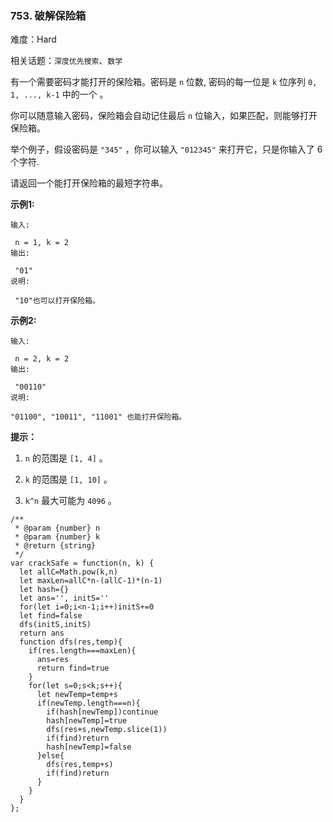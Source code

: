 ### 753. 破解保险箱

难度：Hard

相关话题：`深度优先搜索`、`数学`

有一个需要密码才能打开的保险箱。密码是 `n`  位数, 密码的每一位是 `k` 位序列 `0, 1, ..., k-1` 中的一个 。



你可以随意输入密码，保险箱会自动记住最后 `n` 位输入，如果匹配，则能够打开保险箱。



举个例子，假设密码是 `"345"` ，你可以输入 `"012345"` 来打开它，只是你输入了 6个字符.



请返回一个能打开保险箱的最短字符串。







**示例1:** 



```
输入:

 n = 1, k = 2
输出:

 "01"
说明:

 "10"也可以打开保险箱。
```






**示例2:** 



```
输入:

 n = 2, k = 2
输出:

 "00110"
说明:

"01100", "10011", "11001" 也能打开保险箱。
```






**提示：** 




1.  `n`  的范围是 `[1, 4]` 。

2.  `k`  的范围是 `[1, 10]` 。

3.  `k^n`  最大可能为 `4096` 。








```
/**
 * @param {number} n
 * @param {number} k
 * @return {string}
 */
var crackSafe = function(n, k) {
  let allC=Math.pow(k,n)
  let maxLen=allC*n-(allC-1)*(n-1)
  let hash={}
  let ans='', initS=''
  for(let i=0;i<n-1;i++)initS+=0
  let find=false
  dfs(initS,initS)
  return ans
  function dfs(res,temp){
    if(res.length===maxLen){
      ans=res
      return find=true
    }
    for(let s=0;s<k;s++){
      let newTemp=temp+s
      if(newTemp.length===n){
        if(hash[newTemp])continue
        hash[newTemp]=true
        dfs(res+s,newTemp.slice(1))
        if(find)return
        hash[newTemp]=false
      }else{
        dfs(res,temp+s)
        if(find)return
      }
    }
  }
};
```

